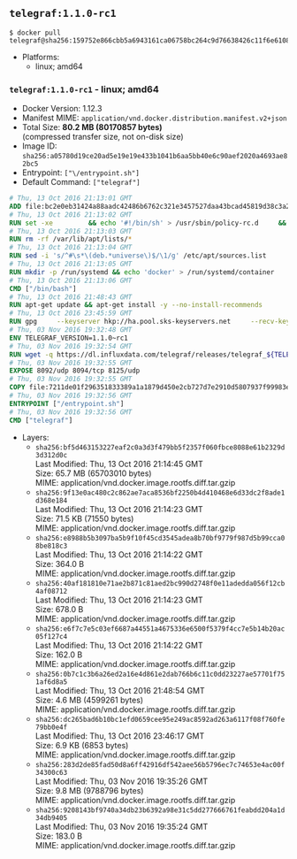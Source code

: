 ## `telegraf:1.1.0-rc1`

```console
$ docker pull telegraf@sha256:159752e866cbb5a6943161ca06758bc264c9d76638426c11f6e6108a4c88afb3
```

-	Platforms:
	-	linux; amd64

### `telegraf:1.1.0-rc1` - linux; amd64

-	Docker Version: 1.12.3
-	Manifest MIME: `application/vnd.docker.distribution.manifest.v2+json`
-	Total Size: **80.2 MB (80170857 bytes)**  
	(compressed transfer size, not on-disk size)
-	Image ID: `sha256:a05780d19ce20ad5e19e19e433b1041b6aa5bb40e6c90aef2020a4693ae82bc5`
-	Entrypoint: `["\/entrypoint.sh"]`
-	Default Command: `["telegraf"]`

```dockerfile
# Thu, 13 Oct 2016 21:13:01 GMT
ADD file:bc2e0eb31424a88aadc42486b6762c321e3457527daa43bcad45819d38c3a2ed in / 
# Thu, 13 Oct 2016 21:13:02 GMT
RUN set -xe 		&& echo '#!/bin/sh' > /usr/sbin/policy-rc.d 	&& echo 'exit 101' >> /usr/sbin/policy-rc.d 	&& chmod +x /usr/sbin/policy-rc.d 		&& dpkg-divert --local --rename --add /sbin/initctl 	&& cp -a /usr/sbin/policy-rc.d /sbin/initctl 	&& sed -i 's/^exit.*/exit 0/' /sbin/initctl 		&& echo 'force-unsafe-io' > /etc/dpkg/dpkg.cfg.d/docker-apt-speedup 		&& echo 'DPkg::Post-Invoke { "rm -f /var/cache/apt/archives/*.deb /var/cache/apt/archives/partial/*.deb /var/cache/apt/*.bin || true"; };' > /etc/apt/apt.conf.d/docker-clean 	&& echo 'APT::Update::Post-Invoke { "rm -f /var/cache/apt/archives/*.deb /var/cache/apt/archives/partial/*.deb /var/cache/apt/*.bin || true"; };' >> /etc/apt/apt.conf.d/docker-clean 	&& echo 'Dir::Cache::pkgcache ""; Dir::Cache::srcpkgcache "";' >> /etc/apt/apt.conf.d/docker-clean 		&& echo 'Acquire::Languages "none";' > /etc/apt/apt.conf.d/docker-no-languages 		&& echo 'Acquire::GzipIndexes "true"; Acquire::CompressionTypes::Order:: "gz";' > /etc/apt/apt.conf.d/docker-gzip-indexes 		&& echo 'Apt::AutoRemove::SuggestsImportant "false";' > /etc/apt/apt.conf.d/docker-autoremove-suggests
# Thu, 13 Oct 2016 21:13:03 GMT
RUN rm -rf /var/lib/apt/lists/*
# Thu, 13 Oct 2016 21:13:04 GMT
RUN sed -i 's/^#\s*\(deb.*universe\)$/\1/g' /etc/apt/sources.list
# Thu, 13 Oct 2016 21:13:05 GMT
RUN mkdir -p /run/systemd && echo 'docker' > /run/systemd/container
# Thu, 13 Oct 2016 21:13:06 GMT
CMD ["/bin/bash"]
# Thu, 13 Oct 2016 21:48:43 GMT
RUN apt-get update && apt-get install -y --no-install-recommends 		ca-certificates 		curl 		wget 	&& rm -rf /var/lib/apt/lists/*
# Thu, 13 Oct 2016 23:45:59 GMT
RUN gpg     --keyserver hkp://ha.pool.sks-keyservers.net     --recv-keys 05CE15085FC09D18E99EFB22684A14CF2582E0C5
# Thu, 03 Nov 2016 19:32:48 GMT
ENV TELEGRAF_VERSION=1.1.0~rc1
# Thu, 03 Nov 2016 19:32:54 GMT
RUN wget -q https://dl.influxdata.com/telegraf/releases/telegraf_${TELEGRAF_VERSION}_amd64.deb.asc &&     wget -q https://dl.influxdata.com/telegraf/releases/telegraf_${TELEGRAF_VERSION}_amd64.deb &&     gpg --batch --verify telegraf_${TELEGRAF_VERSION}_amd64.deb.asc telegraf_${TELEGRAF_VERSION}_amd64.deb &&     dpkg -i telegraf_${TELEGRAF_VERSION}_amd64.deb &&     rm -f telegraf_${TELEGRAF_VERSION}_amd64.deb*
# Thu, 03 Nov 2016 19:32:55 GMT
EXPOSE 8092/udp 8094/tcp 8125/udp
# Thu, 03 Nov 2016 19:32:55 GMT
COPY file:7211de01f296351833389a1a1879d450e2cb727d7e2910d5807937f99983edf7 in /entrypoint.sh 
# Thu, 03 Nov 2016 19:32:56 GMT
ENTRYPOINT ["/entrypoint.sh"]
# Thu, 03 Nov 2016 19:32:56 GMT
CMD ["telegraf"]
```

-	Layers:
	-	`sha256:bf5d463153227eaf2c0a3d3f479bb5f2357f060fbce8088e61b2329d3d312d0c`  
		Last Modified: Thu, 13 Oct 2016 21:14:45 GMT  
		Size: 65.7 MB (65703010 bytes)  
		MIME: application/vnd.docker.image.rootfs.diff.tar.gzip
	-	`sha256:9f13e0ac480c2c862ae7aca8536bf2250b4d410468e6d33dc2f8ade1d368e184`  
		Last Modified: Thu, 13 Oct 2016 21:14:23 GMT  
		Size: 71.5 KB (71550 bytes)  
		MIME: application/vnd.docker.image.rootfs.diff.tar.gzip
	-	`sha256:e8988b5b3097ba5b9f10f45cd3545adea8b70bf9779f987d5b99cca08be818c3`  
		Last Modified: Thu, 13 Oct 2016 21:14:22 GMT  
		Size: 364.0 B  
		MIME: application/vnd.docker.image.rootfs.diff.tar.gzip
	-	`sha256:40af181810e71ae2b871c81aed2bc990d2748f0e11adedda056f12cb4af08712`  
		Last Modified: Thu, 13 Oct 2016 21:14:23 GMT  
		Size: 678.0 B  
		MIME: application/vnd.docker.image.rootfs.diff.tar.gzip
	-	`sha256:e6f7c7e5c03ef6687a44551a4675336e6500f5379f4cc7e5b14b20ac05f127c4`  
		Last Modified: Thu, 13 Oct 2016 21:14:22 GMT  
		Size: 162.0 B  
		MIME: application/vnd.docker.image.rootfs.diff.tar.gzip
	-	`sha256:0b7c1c3b6a26ed2a16e4d861e2dab766b6c11c0dd23227ae57701f751af6d8a5`  
		Last Modified: Thu, 13 Oct 2016 21:48:54 GMT  
		Size: 4.6 MB (4599261 bytes)  
		MIME: application/vnd.docker.image.rootfs.diff.tar.gzip
	-	`sha256:dc265bad6b10bc1efd0659cee95e249ac8592ad263a6117f08f760fe79bb0e4f`  
		Last Modified: Thu, 13 Oct 2016 23:46:17 GMT  
		Size: 6.9 KB (6853 bytes)  
		MIME: application/vnd.docker.image.rootfs.diff.tar.gzip
	-	`sha256:283d2de85fad50d8a6ff42916df542aee56b5796ec7c74653e4ac00f34300c63`  
		Last Modified: Thu, 03 Nov 2016 19:35:26 GMT  
		Size: 9.8 MB (9788796 bytes)  
		MIME: application/vnd.docker.image.rootfs.diff.tar.gzip
	-	`sha256:9208143bf9740a34db23b6392a98e31c5dd277666761feabdd204a1d34db9405`  
		Last Modified: Thu, 03 Nov 2016 19:35:24 GMT  
		Size: 183.0 B  
		MIME: application/vnd.docker.image.rootfs.diff.tar.gzip
